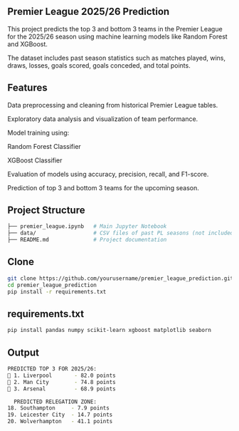 ## Premier League 2025/26 Prediction

This project predicts the top 3 and bottom 3 teams in the Premier League for the 2025/26 season using machine learning models like Random Forest and XGBoost.

The dataset includes past season statistics such as matches played, wins, draws, losses, goals scored, goals conceded, and total points.

## Features

Data preprocessing and cleaning from historical Premier League tables.

Exploratory data analysis and visualization of team performance.

Model training using:

Random Forest Classifier

XGBoost Classifier

Evaluation of models using accuracy, precision, recall, and F1-score.

Prediction of top 3 and bottom 3 teams for the upcoming season.


## Project Structure

```bash
├── premier_league.ipynb   # Main Jupyter Notebook
├── data/                  # CSV files of past PL seasons (not included in repo)
├── README.md              # Project documentation
```

## Clone
```bash
git clone https://github.com/yourusername/premier_league_prediction.git
cd premier_league_prediction
pip install -r requirements.txt
```

## requirements.txt

```bash
pip install pandas numpy scikit-learn xgboost matplotlib seaborn
```
## Output

```bash
PREDICTED TOP 3 FOR 2025/26:
🥇 1. Liverpool       - 82.0 points
🥈 2. Man City        - 74.8 points
🥉 3. Arsenal         - 68.9 points
```

```bash
  PREDICTED RELEGATION ZONE:
18. Southampton     - 7.9 points
19. Leicester City  - 14.7 points
20. Wolverhampton   - 41.1 points
```
